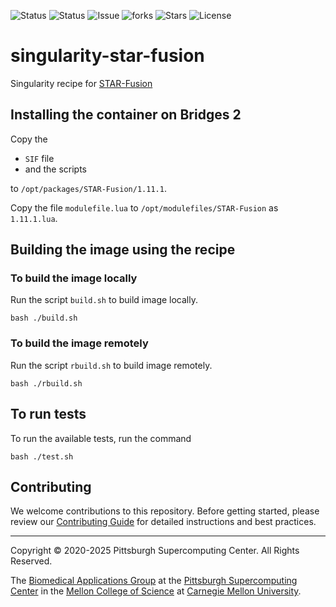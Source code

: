 ![Status](https://github.com/pscedu/singularity-star-fusion/actions/workflows/main.yml/badge.svg)
![Status](https://github.com/pscedu/singularity-star-fusion/actions/workflows/pretty.yml/badge.svg)
![Issue](https://img.shields.io/github/issues/pscedu/singularity-star-fusion)
![forks](https://img.shields.io/github/forks/pscedu/singularity-star-fusion)
![Stars](https://img.shields.io/github/stars/pscedu/singularity-star-fusion)
![License](https://img.shields.io/github/license/pscedu/singularity-star-fusion)

# singularity-star-fusion
Singularity recipe for [STAR-Fusion](https://github.com/STAR-Fusion/STAR-Fusion)

## Installing the container on Bridges 2
Copy the

* `SIF` file
* and the scripts

to `/opt/packages/STAR-Fusion/1.11.1`.

Copy the file `modulefile.lua` to `/opt/modulefiles/STAR-Fusion` as `1.11.1.lua`.

## Building the image using the recipe

### To build the image locally
Run the script `build.sh` to build image locally.

```
bash ./build.sh
````

### To build the image remotely
Run the script `rbuild.sh` to build image remotely.

```
bash ./rbuild.sh
```

## To run tests
To run the available tests, run the command

```
bash ./test.sh
```
## Contributing
We welcome contributions to this repository. Before getting started, please review our [Contributing Guide](https://raw.githubusercontent.com/pscedu/singularity-report/refs/heads/main/CONTRIBUTING.md) for detailed instructions and best practices.

---
Copyright © 2020-2025 Pittsburgh Supercomputing Center. All Rights Reserved.

The [Biomedical Applications Group](https://www.psc.edu/biomedical-applications/) at the [Pittsburgh Supercomputing Center](http://www.psc.edu) in the [Mellon College of Science](https://www.cmu.edu/mcs/) at [Carnegie Mellon University](http://www.cmu.edu).
